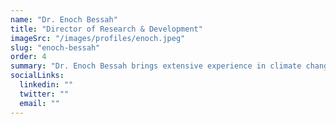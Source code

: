 ```yaml
---
name: "Dr. Enoch Bessah"
title: "Director of Research & Development"
imageSrc: "/images/profiles/enoch.jpeg"
slug: "enoch-bessah"
order: 4
summary: "Dr. Enoch Bessah brings extensive experience in climate change, soil science, and water resources management. He is a Senior Lecturer at KNUST's Agricultural and Biosystems Engineering Department. Dr. Bessah guarantees AINAS's research delivers scientifically sound solutions. These solutions are specifically designed for local contexts."
socialLinks:
  linkedin: ""
  twitter: ""
  email: ""
---
```

